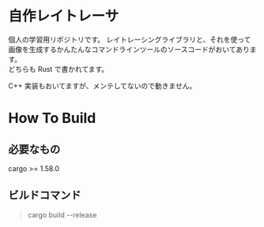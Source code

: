 # 自作レイトレーサ

個人の学習用リポジトリです。
レイトレーシングライブラリと、それを使って画像を生成するかんたんなコマンドラインツールのソースコードがおいてあります。  
どちらも Rust で書かれてます。

C++ 実装もおいてますが、メンテしてないので動きません。

# How To Build

## 必要なもの
cargo >= 1.58.0

## ビルドコマンド
> cargo  build --release